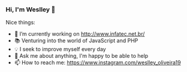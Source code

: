 ### Hi, I'm Weslley 👋

Nice things:

- :dart: I’m currently working on http://www.infatec.net.br/
- :books: Venturing into the world of JavaScript and PHP
- :bulb: I seek to improve myself every day
- 💬 Ask me about anything, I'm happy to be able to help
- 📫 How to reach me: https://www.instagram.com/weslley_oliveira19

